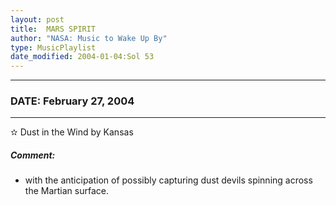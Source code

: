 ```yaml
---
layout: post
title:  MARS SPIRIT
author: "NASA: Music to Wake Up By"
type: MusicPlaylist
date_modified: 2004-01-04:Sol 53
---
```


----
### DATE: February 27, 2004
----
✫ Dust in the Wind by Kansas

##### Comment:
* with the anticipation of possibly capturing dust devils spinning across the Martian surface.
